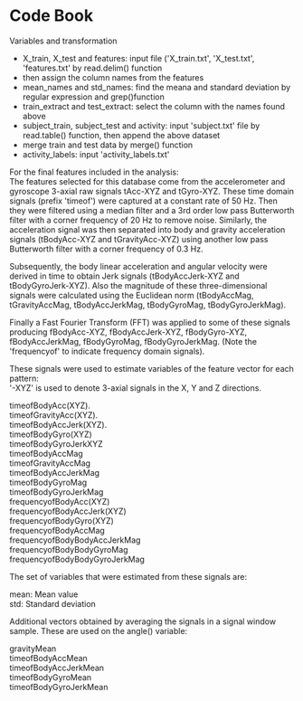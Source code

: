 # Code Book   
Variables and transformation
- X_train, X_test and features: input file ('X_train.txt', 'X_test.txt', 'features.txt' by read.delim() function
- then assign the column names from the features
- mean_names and std_names: find the meana and standard deviation by regular expression and grep()function
- train_extract and test_extract: select the column with the names found above
- subject_train, subject_test and activity: input 'subject.txt' file by read.table() function, then append the above dataset
- merge train and test data by merge() function
- activity_labels: input 'activity_labels.txt'



For the final features included in the analysis:  
The features selected for this database come from the accelerometer and gyroscope 3-axial raw signals tAcc-XYZ and tGyro-XYZ. These time domain signals (prefix 'timeof') were captured at a constant rate of 50 Hz. Then they were filtered using a median filter and a 3rd order low pass Butterworth filter with a corner frequency of 20 Hz to remove noise. Similarly, the acceleration signal was then separated into body and gravity acceleration signals (tBodyAcc-XYZ and tGravityAcc-XYZ) using another low pass Butterworth filter with a corner frequency of 0.3 Hz. 

Subsequently, the body linear acceleration and angular velocity were derived in time to obtain Jerk signals (tBodyAccJerk-XYZ and tBodyGyroJerk-XYZ). Also the magnitude of these three-dimensional signals were calculated using the Euclidean norm (tBodyAccMag, tGravityAccMag, tBodyAccJerkMag, tBodyGyroMag, tBodyGyroJerkMag). 

Finally a Fast Fourier Transform (FFT) was applied to some of these signals producing fBodyAcc-XYZ, fBodyAccJerk-XYZ, fBodyGyro-XYZ, fBodyAccJerkMag, fBodyGyroMag, fBodyGyroJerkMag. (Note the 'frequencyof' to indicate frequency domain signals). 

These signals were used to estimate variables of the feature vector for each pattern:  
'-XYZ' is used to denote 3-axial signals in the X, Y and Z directions.

timeofBodyAcc(XYZ).  
timeofGravityAcc(XYZ).  
timeofBodyAccJerk(XYZ).  
timeofBodyGyro(XYZ)               
timeofBodyGyroJerkXYZ   
timeofBodyAccMag    
timeofGravityAccMag   
timeofBodyAccJerkMag    
timeofBodyGyroMag   
timeofBodyGyroJerkMag            
frequencyofBodyAcc(XYZ)   
frequencyofBodyAccJerk(XYZ)    
frequencyofBodyGyro(XYZ)    
frequencyofBodyAccMag             
frequencyofBodyBodyAccJerkMag   
frequencyofBodyBodyGyroMag    
frequencyofBodyBodyGyroJerkMag    

The set of variables that were estimated from these signals are:  

mean: Mean value  
std: Standard deviation   

Additional vectors obtained by averaging the signals in a signal window sample. These are used on the angle() variable:   

gravityMean   
timeofBodyAccMean   
timeofBodyAccJerkMean   
timeofBodyGyroMean    
timeofBodyGyroJerkMean  
